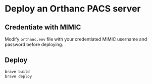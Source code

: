 # Deploy an Orthanc PACS server
 
## Credentiate with MIMIC
Modify `orthanc.env` file with your credentiated MIMIC username and password before deploying.

## Deploy

```bash
brave build
brave deploy
```